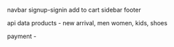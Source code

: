 navbar signup-signin  add to cart  sidebar footer

api data products - new arrival, men women, kids, shoes 

payment - 



